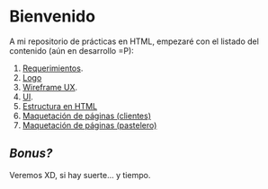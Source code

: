 # Bienvenido

A mi repositorio de prácticas en HTML, empezaré con el listado del contenido (aún en desarrollo =P):

1. [Requerimientos](requerimientos.md "Ver requerimientos").
2. [Logo](/HTML/logo.md)
3. [Wireframe UX](/HTML/Media/Wireframe%20Practica%201.pdf "Wireframe PDF").
4. [UI](https://www.figma.com/file/krWi2ktG8I71dmAhHOmg8y/UI-Pasteleria?node-id=0%3A1).
5. [Estructura en HTML]()
6. [Maquetación de páginas (clientes)]()
7. [Maquetación de páginas (pastelero)]()

## ***Bonus?*** 
Veremos XD, si hay suerte... y tiempo.

